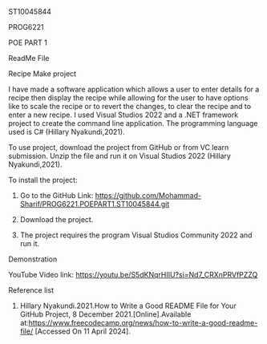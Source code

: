 ST10045844 

PROG6221 

POE PART 1 

ReadMe File 

 

Recipe Make project 

I have made a software application which allows a user to enter details for a recipe then display the recipe while allowing for the user to have options like to scale the recipe or to revert the changes, to clear the recipe and to enter a new recipe. I used Visual Studios 2022 and a .NET framework project to create the command line application. The programming language used is C# (Hillary Nyakundi,2021). 

To use project, download the project from GitHub or from VC learn submission. Unzip the file and run it on Visual Studios 2022 (Hillary Nyakundi,2021). 

To install the project: 

1. Go to the GitHub Link: https://github.com/Mohammad-Sharif/PROG6221.POEPART1.ST10045844.git  

2. Download the project. 

2. The project requires the program Visual Studios Community 2022 and run it.  

Demonstration  

YouTube Video link: https://youtu.be/S5dKNqrHIIU?si=Nd7_CRXnPRVfPZZQ 



  

Reference list 

1. Hillary Nyakundi.2021.How to Write a Good README File for Your GitHub Project, 8 December 2021.[Online].Available at:https://www.freecodecamp.org/news/how-to-write-a-good-readme-file/ [Accessed On 11 April 2024]. 

 
